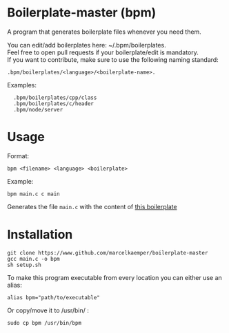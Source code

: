 # Boilerplate-master (bpm)
A program that generates boilerplate files whenever you need them.  

You can edit/add boilerplates here: ~/.bpm/boilerplates.  
Feel free to open pull requests if your boilerplate/edit is mandatory.  
If you want to contribute, make sure to use the following naming standard: 
```
.bpm/boilerplates/<language>/<boilerplate-name>.  
```  
  
Examples:  
```
  .bpm/boilerplates/cpp/class
  .bpm/boilerplates/c/header
  .bpm/node/server
```

# Usage
Format:  

```
bpm <filename> <language> <boilerplate>
```  

Example:  

```
bpm main.c c main
```  

Generates the file ```main.c``` with the content of [this boilerplate](https://github.com/MarcelKaemper/boilerplate-master/blob/master/boilerplates/c/main)


# Installation
```
git clone https://www.github.com/marcelkaemper/boilerplate-master
gcc main.c -o bpm
sh setup.sh
```

To make this program executable from every location you can either use an alias:  
```
alias bpm="path/to/executable"
```  
Or copy/move it to /usr/bin/ :
```
sudo cp bpm /usr/bin/bpm
